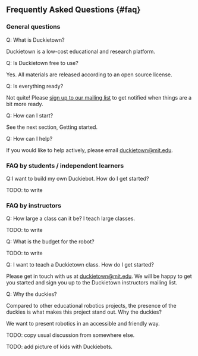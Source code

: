 ## Frequently Asked Questions {#faq}

### General questions

Q: What is Duckietown?

Duckietown is a low-cost educational and research platform.

Q: Is Duckietown free to use?

Yes. All materials are released according to an open source license.

Q: Is everything ready?

Not quite! Please [sign up to our mailing list][form] to get notified when
things are a bit more ready.

[form]:  http://goo.gl/forms/OxZu85WGi7

Q: How can I start?

See the next section, Getting started.

Q: How can I help?

If you would like to help actively, please email [duckietown@mit.edu](mailto:duckietown@mit.edu).


### FAQ by students / independent learners

Q:I want to build my own Duckiebot. How do I get started?

TODO: to write

### FAQ by instructors

Q: How large a class can it be? I teach large classes.

TODO: to write

Q: What is the budget for the robot?

TODO: to write

Q: I want to teach a Duckietown class. How do I get started?

Please get in touch with us at [duckietown@mit.edu](mailto:duckietown@mit.edu). We will be
happy to get you started and sign you up to the Duckietown instructors mailing list.

<!--
## FAQ by researchers

TODO: to write -->

Q: Why the duckies?

Compared to other educational robotics projects, the presence of the duckies is what makes this project stand out. Why the duckies?

We want to present robotics in an accessible and friendly way.

TODO: copy usual discussion from somewhere else.

TODO: add picture of kids with Duckiebots.
